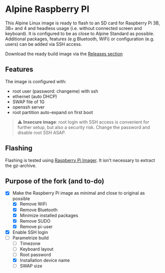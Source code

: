 # Alpine Raspberry PI
This Alpine Linux image is ready to flash to an SD card for Raspberry Pi 3B, 3B+ and 4 and headless usage (i.e. without connected screen and keyboard). It is configured to be as close to Alpine Standard as possible. Additional packages, features (e.g Bluetooth, WiFi) or configuration (e.g. users) can be added via SSH access.

Download the ready build image via the [Releases section](https://github.com/dannybouwers/alpine-raspberry-pi/releases)

## Features
The image is configured with:

* root user (password: changeme) with ssh
* ethernet (auto DHCP)
* SWAP file of 1G
* openssh server
* root partition auto-expand on first boot

> :warning: **Insecure image**: root login with SSH access is convenient for further setup, but also a security risk. Change the password and disable root SSH ASAP.

## Flashing
Flashing is tested using [Raspberry Pi Imager](https://www.raspberrypi.org/software/). It isn't necessary to extract the gz-archive.

## Purpose of the fork (and to-do)

- [x] Make the Raspberry Pi image as minimal and close to original as possible
  - [x] Remove WiFi
  - [x] Remove Bluetooth
  - [x] Minimize installed packages
  - [x] Remove SUDO
  - [x] Remove pi-user
- [x] Enable SSH login
- [ ] Parametrize build
  - [ ] Timezone
  - [ ] Keyboard layout
  - [ ] Root password
  - [x] Installation device name
  - [ ] SWAP size
